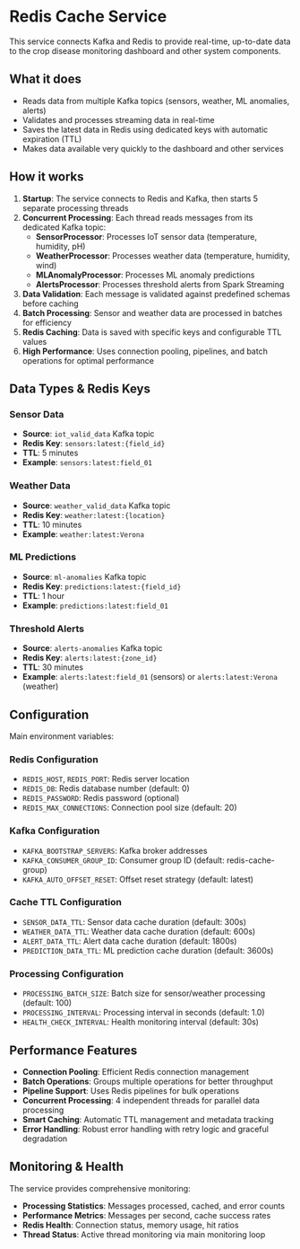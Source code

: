 # Redis Cache Service

This service connects Kafka and Redis to provide real-time, up-to-date data to the crop disease monitoring dashboard and other system components.

## What it does
- Reads data from multiple Kafka topics (sensors, weather, ML anomalies, alerts)
- Validates and processes streaming data in real-time
- Saves the latest data in Redis using dedicated keys with automatic expiration (TTL)
- Makes data available very quickly to the dashboard and other services

## How it works

1. **Startup**: The service connects to Redis and Kafka, then starts 5 separate processing threads
2. **Concurrent Processing**: Each thread reads messages from its dedicated Kafka topic:
   - **SensorProcessor**: Processes IoT sensor data (temperature, humidity, pH)
   - **WeatherProcessor**: Processes weather data (temperature, humidity, wind)
   - **MLAnomalyProcessor**: Processes ML anomaly predictions
   - **AlertsProcessor**: Processes threshold alerts from Spark Streaming
3. **Data Validation**: Each message is validated against predefined schemas before caching
4. **Batch Processing**: Sensor and weather data are processed in batches for efficiency
5. **Redis Caching**: Data is saved with specific keys and configurable TTL values
6. **High Performance**: Uses connection pooling, pipelines, and batch operations for optimal performance

## Data Types & Redis Keys

### Sensor Data
- **Source**: `iot_valid_data` Kafka topic
- **Redis Key**: `sensors:latest:{field_id}`
- **TTL**: 5 minutes
- **Example**: `sensors:latest:field_01`

### Weather Data
- **Source**: `weather_valid_data` Kafka topic
- **Redis Key**: `weather:latest:{location}`
- **TTL**: 10 minutes
- **Example**: `weather:latest:Verona`

### ML Predictions
- **Source**: `ml-anomalies` Kafka topic
- **Redis Key**: `predictions:latest:{field_id}`
- **TTL**: 1 hour
- **Example**: `predictions:latest:field_01`

### Threshold Alerts
- **Source**: `alerts-anomalies` Kafka topic
- **Redis Key**: `alerts:latest:{zone_id}`
- **TTL**: 30 minutes
- **Example**: `alerts:latest:field_01` (sensors) or `alerts:latest:Verona` (weather)

## Configuration

Main environment variables:

### Redis Configuration
- `REDIS_HOST`, `REDIS_PORT`: Redis server location
- `REDIS_DB`: Redis database number (default: 0)
- `REDIS_PASSWORD`: Redis password (optional)
- `REDIS_MAX_CONNECTIONS`: Connection pool size (default: 20)

### Kafka Configuration
- `KAFKA_BOOTSTRAP_SERVERS`: Kafka broker addresses
- `KAFKA_CONSUMER_GROUP_ID`: Consumer group ID (default: redis-cache-group)
- `KAFKA_AUTO_OFFSET_RESET`: Offset reset strategy (default: latest)

### Cache TTL Configuration
- `SENSOR_DATA_TTL`: Sensor data cache duration (default: 300s)
- `WEATHER_DATA_TTL`: Weather data cache duration (default: 600s)
- `ALERT_DATA_TTL`: Alert data cache duration (default: 1800s)
- `PREDICTION_DATA_TTL`: ML prediction cache duration (default: 3600s)

### Processing Configuration
- `PROCESSING_BATCH_SIZE`: Batch size for sensor/weather processing (default: 100)
- `PROCESSING_INTERVAL`: Processing interval in seconds (default: 1.0)
- `HEALTH_CHECK_INTERVAL`: Health monitoring interval (default: 30s)

## Performance Features

- **Connection Pooling**: Efficient Redis connection management
- **Batch Operations**: Groups multiple operations for better throughput
- **Pipeline Support**: Uses Redis pipelines for bulk operations
- **Concurrent Processing**: 4 independent threads for parallel data processing
- **Smart Caching**: Automatic TTL management and metadata tracking
- **Error Handling**: Robust error handling with retry logic and graceful degradation

## Monitoring & Health

The service provides comprehensive monitoring:

- **Processing Statistics**: Messages processed, cached, and error counts
- **Performance Metrics**: Messages per second, cache success rates
- **Redis Health**: Connection status, memory usage, hit ratios
- **Thread Status**: Active thread monitoring via main monitoring loop




